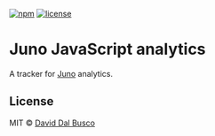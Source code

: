 [![npm][npm-badge]][npm-badge-url]
[![license][npm-license]][npm-license-url]

[npm-badge]: https://img.shields.io/npm/v/@junobuild/core
[npm-badge-url]: https://www.npmjs.com/package/@junobuild/core
[npm-license]: https://img.shields.io/npm/l/@junobuild/core
[npm-license-url]: https://github.com/buildwithjuno/juno-js/blob/main/LICENSE

# Juno JavaScript analytics

A tracker for [Juno] analytics.

## License

MIT © [David Dal Busco](mailto:david.dalbusco@outlook.com)

[juno]: https://juno.build
